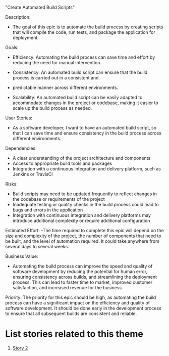 "Create Automated Build Scripts"

Description: 
- The goal of this epic is to automate the build process by creating scripts that will compile the code, run tests, and 
package the application for deployment.

Goals: 
- Efficiency: Automating the build process can save time and effort by reducing the need for manual intervention.

- Consistency: An automated build script can ensure that the build process is carried out in a consistent and 
- predictable manner across different environments.

- Scalability: An automated build script can be easily adapted to accommodate changes in the project or codebase, 
making it easier to scale up the build process as needed.

User Stories: 
- As a software developer, I want to have an automated build script, so that I can save time and ensure consistency in
the build process across different environments.

Dependencies: 
- A clear understanding of the project architecture and components
- Access to appropriate build tools and packages
- Integration with a continuous integration and delivery platform, such as Jenkins or TravisCI

Risks: 
- Build scripts may need to be updated frequently to reflect changes in the codebase or requirements of the project
- Inadequate testing or quality checks in the build process could lead to bugs and errors in the application
- Integration with continuous integration and delivery platforms may introduce additional complexity or require additional configuration

Estimated Effort: 
-The time required to complete this epic will depend on the size and complexity of the project, the number of 
components that need to be built, and the level of automation required. It could take anywhere from several days to 
several weeks.

Business Value: 
- Automating the build process can improve the speed and quality of software development by reducing the potential for
human error, ensuring consistency across builds, and streamlining the deployment process. This can lead to faster 
time to market, improved customer satisfaction, and increased revenue for the business

Priority: The priority for this epic should be high, as automating the build process can have a significant impact on 
the efficiency and quality of software development. It should be done early in the development process to ensure that 
all subsequent builds are consistent and reliable.

# List stories related to this theme
1. [Story 2](../Stories/Story_2_DevOps.md)
